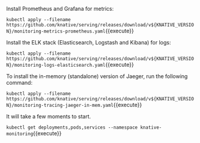 Install Prometheus and Grafana for metrics:

`kubectl apply --filename https://github.com/knative/serving/releases/download/v${KNATIVE_VERSION}/monitoring-metrics-prometheus.yaml`{{execute}}

Install the ELK stack (Elasticsearch, Logstash and Kibana) for logs:

`kubectl apply --filename https://github.com/knative/serving/releases/download/v${KNATIVE_VERSION}/monitoring-logs-elasticsearch.yaml`{{execute}}

To install the in-memory (standalone) version of Jaeger, run the following command:

`kubectl apply --filename https://github.com/knative/serving/releases/download/v${KNATIVE_VERSION}/monitoring-tracing-jaeger-in-mem.yaml`{{execute}}

It will take a few moments to start.

`kubectl get deployments,pods,services --namespace knative-monitoring`{{execute}}
